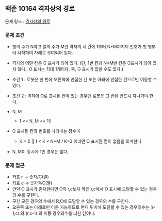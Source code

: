 ## 백준 10164 격자상의 경로

문제 링크 : [격자상의 경로](https://www.acmicpc.net/problem/10164)

### 문제 조건

- 행의 수가 N이고 열의 수가 M인 격자의 각 칸에 1부터 N\*M까지의 번호가 첫 행부터 시작하여 차례로 부여되어 있다.
- 격자의 어떤 칸은 O 표시가 되어 있다. (단, 1번 칸과 N*M번 칸은 O표시가 되어 있지 않다., O 표시는 최대 1개이다. 즉, O 표시가 없을 수도 있다.)
- 조건 1 : 로봇은 한 번에 오른쪽에 인접한 칸 또는 아래에 인접한 칸으로만 이동할 수 있다.
- 조건 2 : 격자에 O로 표시된 칸이 있는 경우엔 로봇은 그 칸을 반드시 지나가야 한다.

- N, M
    - 1 <= N, M <= 15
- O 표시된 칸의 번호를 나타내는 정수 K
    - K = 0 || 1 < K < N\*M / K=0 이라면 O 표시된 칸이 없음을 의미한다.
- N, M이 동시에 1인 경우는 없다.

### 문제 접근

- 좌표 r -> 숫자/C(열)
- 좌표 c -> 숫자%C(열)
- 만약 O 표시가 존재한다면 O의 r,c보다 작은 r,c에서 O 표시에 도달할 수 있는 경우의 수를 구한다.
- 구한 모든 경우의 수에서 R,C에 도달할 수 있는 경우의 수를 구한다.
- 오른쪽 또는 아래로만 이동 가능하므로 현재 위치에 도달할 수 있는 경우의수는 (r-1,c) 와 (r,c-1) 의 이동 경우의수를 더한 값이다.